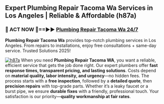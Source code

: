 ## Expert Plumbing Repair Tacoma Wa Services in Los Angeles | Reliable & Affordable (h87a)  

<h3>🚿 ACT NOW 🌟==►► <a href="https://tinyurl.com/2ne6vx2x" rel="nofollow">Plumbing Repair Tacoma Wa 24/7</a></h3>

**Plumbing Repair Tacoma Wa** provides top-notch plumbing services in Los Angeles. From repairs to installations, enjoy free consultations + same-day service. Trusted Solutions 2025!

[![h87a](https://i.imgur.com/4PFF4AK.jpeg)](https://tinyurl.com/2ne6vx2x)
When you need **Plumbing Repair Tacoma WA**, you want a reliable, efficient service that gets the job done right. Our expert plumbers offer **fast response times, transparent pricing, and lasting solutions**. Costs depend on **material quality, labor intensity, and urgency**—no hidden fees. The process starts with a **free inspection**, followed by a **detailed quote**, then **precision repairs** with top-grade parts. Whether it’s a leaky faucet or a burst pipe, we ensure **durable fixes** with a friendly, professional touch. Your satisfaction is our priority—**quality workmanship at fair rates**.